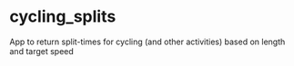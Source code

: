 # cycling_splits
App to return split-times for cycling (and other activities) based on length and target speed
